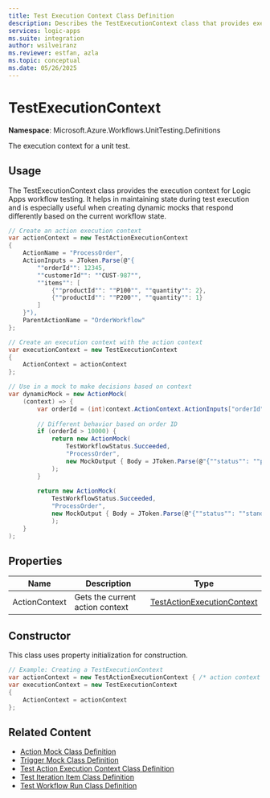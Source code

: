 ```yaml
---
title: Test Execution Context Class Definition
description: Describes the TestExecutionContext class that provides execution context for Logic Apps workflow testing, helping maintain state during test execution and creating dynamic mocks.
services: logic-apps
ms.suite: integration
author: wsilveiranz
ms.reviewer: estfan, azla
ms.topic: conceptual
ms.date: 05/26/2025
---
```


# TestExecutionContext

**Namespace**: Microsoft.Azure.Workflows.UnitTesting.Definitions

The execution context for a unit test.

## Usage

The TestExecutionContext class provides the execution context for Logic Apps workflow testing. It helps in maintaining state during test execution and is especially useful when creating dynamic mocks that respond differently based on the current workflow state.

```C#
// Create an action execution context
var actionContext = new TestActionExecutionContext
{
    ActionName = "ProcessOrder",
    ActionInputs = JToken.Parse(@"{
        ""orderId"": 12345,
        ""customerId"": ""CUST-987"",
        ""items"": [
            {""productId"": ""P100"", ""quantity"": 2},
            {""productId"": ""P200"", ""quantity"": 1}
        ]
    }"),
    ParentActionName = "OrderWorkflow"
};

// Create an execution context with the action context
var executionContext = new TestExecutionContext
{
    ActionContext = actionContext
};

// Use in a mock to make decisions based on context
var dynamicMock = new ActionMock(
    (context) => {
        var orderId = (int)context.ActionContext.ActionInputs["orderId"];
        
        // Different behavior based on order ID
        if (orderId > 10000) {
            return new ActionMock(
                TestWorkflowStatus.Succeeded, 
                "ProcessOrder", 
                new MockOutput { Body = JToken.Parse(@"{""status"": ""premium""}") }
            );
        }
        
        return new ActionMock(
            TestWorkflowStatus.Succeeded, 
            "ProcessOrder", 
            new MockOutput { Body = JToken.Parse(@"{""status"": ""standard""}") }
            );
    }
);
```

## Properties

| Name | Description | Type |
|------|-------------|------|
| ActionContext | Gets the current action context | [TestActionExecutionContext](test-action-execution-context-class-definition.md) |

## Constructor

This class uses property initialization for construction.

```C#
// Example: Creating a TestExecutionContext
var actionContext = new TestActionExecutionContext { /* action context properties */ };
var executionContext = new TestExecutionContext
{
    ActionContext = actionContext
};
```

## Related Content

* [Action Mock Class Definition](action-mock-class-definition.md)
* [Trigger Mock Class Definition](trigger-mock-class-definition.md)
* [Test Action Execution Context Class Definition](test-action-execution-context-class-definition.md)
* [Test Iteration Item Class Definition](test-iteration-item-class-definition.md)
* [Test Workflow Run Class Definition](test-workflow-run-class-definition.md)
